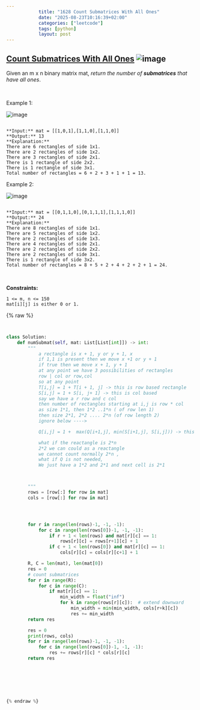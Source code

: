 ```yaml
---
            title: "1628 Count Submatrices With All Ones"
            date: "2025-08-23T10:16:39+02:00"
            categories: ["leetcode"]
            tags: [python]
            layout: post
---
```

            
## [Count Submatrices With All Ones](https://leetcode.com/problems/count-submatrices-with-all-ones) ![image](https://img.shields.io/badge/Difficulty-Medium-orange)

Given an m x n binary matrix mat, *return the number of **submatrices** that have all ones*.

 

Example 1:

![image](https://assets.leetcode.com/uploads/2021/10/27/ones1-grid.jpg)
```

**Input:** mat = [[1,0,1],[1,1,0],[1,1,0]]
**Output:** 13
**Explanation:** 
There are 6 rectangles of side 1x1.
There are 2 rectangles of side 1x2.
There are 3 rectangles of side 2x1.
There is 1 rectangle of side 2x2. 
There is 1 rectangle of side 3x1.
Total number of rectangles = 6 + 2 + 3 + 1 + 1 = 13.

```

Example 2:

![image](https://assets.leetcode.com/uploads/2021/10/27/ones2-grid.jpg)
```

**Input:** mat = [[0,1,1,0],[0,1,1,1],[1,1,1,0]]
**Output:** 24
**Explanation:** 
There are 8 rectangles of side 1x1.
There are 5 rectangles of side 1x2.
There are 2 rectangles of side 1x3. 
There are 4 rectangles of side 2x1.
There are 2 rectangles of side 2x2. 
There are 2 rectangles of side 3x1. 
There is 1 rectangle of side 3x2. 
Total number of rectangles = 8 + 5 + 2 + 4 + 2 + 2 + 1 = 24.

```

 

**Constraints:**

	1 <= m, n <= 150
	mat[i][j] is either 0 or 1.

{% raw %}


```python


class Solution:
    def numSubmat(self, mat: List[List[int]]) -> int:
        """
            a rectangle is x + 1, y or y + 1, x
            if 1,1 is present then we move x +1 or y + 1
            if true then we move x + 1, y + 1
            at any point we have 3 possibilities of rectangles
            row | col or row,col
            so at any point 
            T[i,j] = 1 + T[i + 1, j] -> this is row based rectangle
            S[i,j] = 1 + S[i, j+ 1] -> this is col based
            say we have a r row and c col
            then number of rectangles starting at i,j is row * col
            as size 1*1, then 1*2 ..1*n ( of row len 1)
            then size 2*1, 2*2 .... 2*n (of row length 2)
            ignore below ---->

            Q[i,j] = 1 +  max(Q[i+1,j], min(S[i+1,j], S[i,j])) -> this is both row and col based

            what if the reactangle is 2*n
            2*2 we can could as a reactangle 
            we cannot count normally 2*n , 
            what if Q is not needed,
            We just have a 1*2 and 2*1 and next cell is 2*1



        """
        rows = [row[:] for row in mat]
        cols = [row[:] for row in mat]




        for r in range(len(rows)-1, -1, -1):
            for c in range(len(rows[0])-1, -1, -1):
                if r + 1 < len(rows) and mat[r][c] == 1:
                    rows[r][c] = rows[r+1][c] + 1
                if c + 1 < len(rows[0]) and mat[r][c] == 1:
                    cols[r][c] = cols[r][c+1] + 1

        R, C = len(mat), len(mat[0])
        res = 0
        # count submatrices
        for r in range(R):
            for c in range(C):
                if mat[r][c] == 1:
                    min_width = float("inf")
                    for k in range(rows[r][c]):  # extend downward
                        min_width = min(min_width, cols[r+k][c])
                        res += min_width
        return res

        res = 0
        print(rows, cols)
        for r in range(len(rows)-1, -1, -1):
            for c in range(len(rows[0])-1, -1, -1):
                res += rows[r][c] * cols[r][c]
        return res




        


{% endraw %}
```

